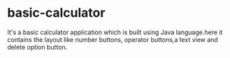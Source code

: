 # basic-calculator
It's a basic calculator application which is built using Java language.here it contains the layout like number buttons, operator buttons,a text view and delete option button.
